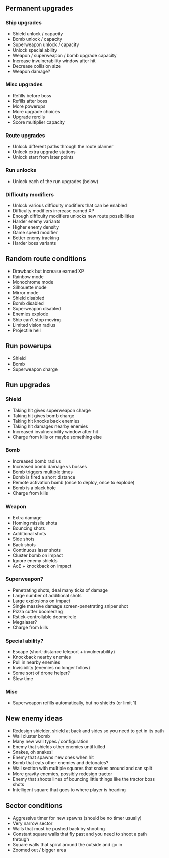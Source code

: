 ## Permanent upgrades

### Ship upgrades
* Shield unlock / capacity
* Bomb unlock / capacity
* Superweapon unlock / capacity
* Unlock special ability
* Weapon / superweapon / bomb upgrade capacity
* Increase invulnerability window after hit
* Decrease collision size
* Weapon damage?

### Misc upgrades
* Refills before boss
* Refills after boss
* More powerups
* More upgrade choices
* Upgrade rerolls
* Score multiplier capacity

### Route upgrades
* Unlock different paths through the route planner
* Unlock extra upgrade stations
* Unlock start from later points

### Run unlocks
* Unlock each of the run upgrades (below)

### Difficulty modifiers
* Unlock various difficulty modifiers that can be enabled
* Difficulty modifiers increase earned XP
* Enough difficulty modifiers unlocks new route possibilities
* Harder enemy variants
* Higher enemy density
* Game speed modifier
* Better enemy tracking
* Harder boss variants

## Random route conditions
* Drawback but increase earned XP
* Rainbow mode
* Monochrome mode
* Silhouette mode
* Mirror mode
* Shield disabled
* Bomb disabled
* Superweapon disabled
* Enemies explode
* Ship can't stop moving
* Limited vision radius
* Projectile hell

## Run powerups
* Shield
* Bomb
* Superweapon charge

## Run upgrades

### Shield
* Taking hit gives superweapon charge
* Taking hit gives bomb charge
* Taking hit knocks back enemies
* Taking hit damages nearby enemies
* Increased invulnerability window after hit
* Charge from kills or maybe something else

### Bomb
* Increased bomb radius
* Increased bomb damage vs bosses
* Bomb triggers multiple times
* Bomb is fired a short distance
* Remote activation bomb (once to deploy, once to explode)
* Bomb is a black hole
* Charge from kills

### Weapon
* Extra damage
* Homing missile shots
* Bouncing shots
* Additional shots
* Side shots
* Back shots
* Continuous laser shots
* Cluster bomb on impact
* Ignore enemy shields
* AoE + knockback on impact

### Superweapon?
* Penetrating shots, deal many ticks of damage
* Large number of additional shots
* Large explosions on impact
* Single massive damage screen-penetrating sniper shot
* Pizza cutter boomerang
* Rstick-controllable doomcircle
* Megalaser?
* Charge from kills

### Special ability?
* Escape (short-distance teleport + invulnerability)
* Knockback nearby enemies
* Pull in nearby enemies
* Invisibility (enemies no longer follow)
* Some sort of drone helper?
* Slow time

### Misc
* Superweapon refills automatically, but no shields (or limit 1)

## New enemy ideas
* Redesign shielder, shield at back and sides so you need to get in its path
* Wall cluster bomb
* Many new wall types / configuration
* Enemy that shields other enemies until killed
* Snakes, oh snakes!
* Enemy that spawns new ones when hit
* Bomb that eats other enemies and detonates?
* Wall section with multiple squares that snakes around and can split
* More gravity enemies, possibly redesign tractor
* Enemy that shoots lines of bouncing little things like the tractor boss shots
* Intelligent square that goes to where player is heading

## Sector conditions
* Aggressive timer for new spawns (should be no timer usually)
* Very narrow sector
* Walls that must be pushed back by shooting
* Constant square walls that fly past and you need to shoot a path through
* Square walls that spiral around the outside and go in
* Zoomed out / bigger area